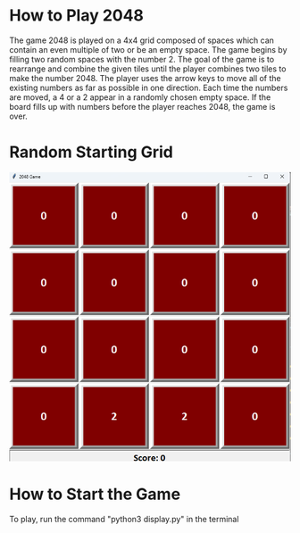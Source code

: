 # How to Play 2048

The game 2048 is played on a 4x4 grid composed of spaces which can contain an even
multiple of two or be an empty space. The game begins by filling two random spaces 
with the number 2. The goal of the game is to rearrange and combine the given tiles
until the player combines two tiles to make the number 2048. The player uses the arrow
keys to move all of the existing numbers as far as possible in one direction. Each time
the numbers are moved, a 4 or a 2 appear in a randomly chosen empty space. If the board 
fills up with numbers before the player reaches 2048, the game is over.

# Random Starting Grid
![Alt text](image.png)

# How to Start the Game
To play, run the command "python3 display.py" in the terminal